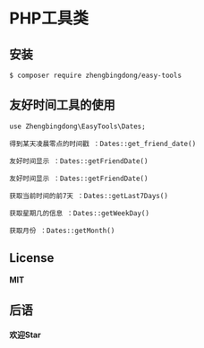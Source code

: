 <h1 align="left"> PHP工具类</h1>

## 安装

```shell
$ composer require zhengbingdong/easy-tools
```

## 友好时间工具的使用
    use Zhengbingdong\EasyTools\Dates;

    得到某天凌晨零点的时间戳 ：Dates::get_friend_date()

    友好时间显示 ：Dates::getFriendDate()

    友好时间显示 ：Dates::getFriendDate()

    获取当前时间的前7天 ：Dates::getLast7Days()

    获取星期几的信息 ：Dates::getWeekDay()

    获取月份 ：Dates::getMonth()

	
## License
**MIT**

## 后语
#### 欢迎Star
